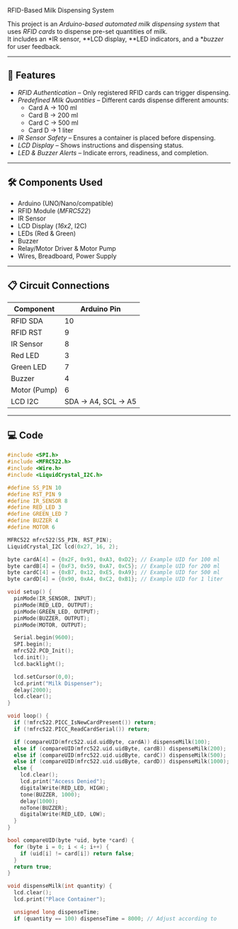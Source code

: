 RFID-Based Milk Dispensing System

This project is an *Arduino-based automated milk dispensing system* that uses *RFID cards* to dispense pre-set quantities of milk.  
It includes an *IR sensor, **LCD display, **LED indicators, and a **buzzer* for user feedback.

---

## 📌 Features
- *RFID Authentication* – Only registered RFID cards can trigger dispensing.
- *Predefined Milk Quantities* – Different cards dispense different amounts:
  - Card A → 100 ml  
  - Card B → 200 ml  
  - Card C → 500 ml  
  - Card D → 1 liter  
- *IR Sensor Safety* – Ensures a container is placed before dispensing.
- *LCD Display* – Shows instructions and dispensing status.
- *LED & Buzzer Alerts* – Indicate errors, readiness, and completion.

---

## 🛠 Components Used
- Arduino (UNO/Nano/compatible)
- RFID Module (*MFRC522*)
- IR Sensor
- LCD Display (*16x2*, I2C)
- LEDs (Red & Green)
- Buzzer
- Relay/Motor Driver & Motor Pump
- Wires, Breadboard, Power Supply

---

## 📋 Circuit Connections
| Component | Arduino Pin |
|-----------|-------------|
| RFID SDA  | 10          |
| RFID RST  | 9           |
| IR Sensor | 8           |
| Red LED   | 3           |
| Green LED | 7           |
| Buzzer    | 4           |
| Motor (Pump) | 6        |
| LCD I2C   | SDA → A4, SCL → A5 |

---

## 💻 Code

```cpp
#include <SPI.h>
#include <MFRC522.h>
#include <Wire.h>
#include <LiquidCrystal_I2C.h>

#define SS_PIN 10
#define RST_PIN 9
#define IR_SENSOR 8
#define RED_LED 3
#define GREEN_LED 7
#define BUZZER 4
#define MOTOR 6

MFRC522 mfrc522(SS_PIN, RST_PIN);
LiquidCrystal_I2C lcd(0x27, 16, 2);

byte cardA[4] = {0x2F, 0x91, 0xA3, 0xD2}; // Example UID for 100 ml
byte cardB[4] = {0xF3, 0x59, 0xA7, 0xC5}; // Example UID for 200 ml
byte cardC[4] = {0xB7, 0x12, 0xE5, 0xA9}; // Example UID for 500 ml
byte cardD[4] = {0x90, 0xA4, 0xC2, 0xB1}; // Example UID for 1 liter

void setup() {
  pinMode(IR_SENSOR, INPUT);
  pinMode(RED_LED, OUTPUT);
  pinMode(GREEN_LED, OUTPUT);
  pinMode(BUZZER, OUTPUT);
  pinMode(MOTOR, OUTPUT);

  Serial.begin(9600);
  SPI.begin();
  mfrc522.PCD_Init();
  lcd.init();
  lcd.backlight();

  lcd.setCursor(0,0);
  lcd.print("Milk Dispenser");
  delay(2000);
  lcd.clear();
}

void loop() {
  if (!mfrc522.PICC_IsNewCardPresent()) return;
  if (!mfrc522.PICC_ReadCardSerial()) return;

  if (compareUID(mfrc522.uid.uidByte, cardA)) dispenseMilk(100);
  else if (compareUID(mfrc522.uid.uidByte, cardB)) dispenseMilk(200);
  else if (compareUID(mfrc522.uid.uidByte, cardC)) dispenseMilk(500);
  else if (compareUID(mfrc522.uid.uidByte, cardD)) dispenseMilk(1000);
  else {
    lcd.clear();
    lcd.print("Access Denied");
    digitalWrite(RED_LED, HIGH);
    tone(BUZZER, 1000);
    delay(1000);
    noTone(BUZZER);
    digitalWrite(RED_LED, LOW);
  }
}

bool compareUID(byte *uid, byte *card) {
  for (byte i = 0; i < 4; i++) {
    if (uid[i] != card[i]) return false;
  }
  return true;
}

void dispenseMilk(int quantity) {
  lcd.clear();
  lcd.print("Place Container");

  unsigned long dispenseTime;
  if (quantity == 100) dispenseTime = 8000; // Adjust according to
